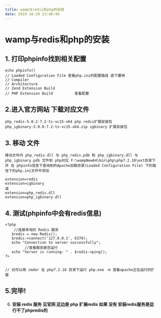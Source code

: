 ```yaml
---
title: wamp与redis和php的安装
date: 2019-10-20 23:40:49
---
```

# wamp与redis和php的安装

## 1. 打印phpinfo找到相关配置

```
echo phpinfo()
// Loaded Configuration File 查看php.ini的配置路径 底下要用
// Compiler
// Architecture
// Zend Extension Build
// PHP Extension Build			查看配置
```

## 2.进入官方网站 下载对应文件 

```
php_redis-5.0.2-7.2-ts-vc15-x64 php redis扩展安装包
php_igbinary-3.0.0-7.2-ts-vc15-x64.zip igbinary 扩展安装包
```

## 3. 移动 文件

```
移动文件内 php_redis.dll 与 php_redis.pdb 和 php_igbinary.dll 与
php_igbinary.pdb 文件到 php对应 F:\wampNew64\bin\php\php7.2.18\ext目录下
并 在 phpinfo信息下查询到的Apache加载目录(Loaded Configuration File) 下的路径下的php.ini文件中添加

extension=redis
extension=igbinary
或
extension=php_redis.dll
extension=php_igbinary.dll
```

## 4. 测试(phpinfo中会有redis信息)

```
<?php
    //连接本地的 Redis 服务
   $redis = new Redis();
   $redis->connect('127.0.0.1', 6379);
   echo "Connection to server successfully";
         //查看服务是否运行
   echo "Server is running: " . $redis->ping();
?>


// 也可以用 cmder 在 php7.2.18 目录下运行 php.exe -m 查看apache正在运行的扩展
```

## 5.完毕!

6. #### 安装 redis 服务 见官网 这边是 php 扩展redis 如果 没有 安装redis服务是运行不了phpredis的